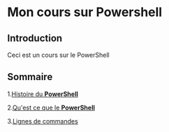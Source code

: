 # Mon cours sur Powershell
## Introduction
Ceci est un cours sur le PowerShell 
## Sommaire 

1.[Histoire  du **PowerShell**](https://github.com/YasserSeryas/Linux/blob/main/Histoire.md)

2.[Qu'est ce que le **PowerShell**](https://github.com/YasserSeryas/Linux/blob/main/PowerShell1.md)

3.[Lignes de commandes]()
